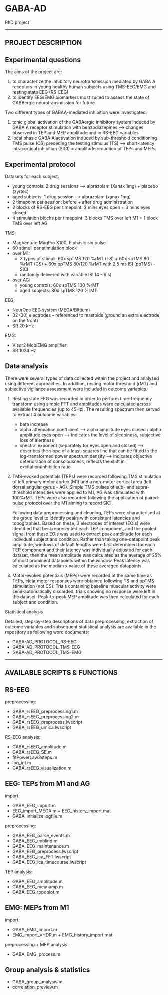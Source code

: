 # GABA-AD
PhD project

------------------------------------------------------------
PROJECT DESCRIPTION
------------------------------------------------------------

Experimental questions
------------------------------------------------------------
The aims of the project are:
1)  to characterize the inhibitory neurotransmission mediated by GABA A receptors in young healthy human subjects
    using TMS-EEG/EMG and resting state EEG (RS-EEG)
2)  to identify EEG/EMG biomarkers most suited to assess the state of GABAergic neurotransmission for future

Two different types of GABAA-mediated inhibition were investigated:
1)  tonic global activation of the GABAergic inhibitory system induced by GABA A receptor stimulation with benzodiazepines
    --> changes observed in TEP and MEP amplitude and in RS-EEG variables
2)  local phasic GABA A activation induced by sub-threshold conditioning TMS pulse (CS) preceding the testing stimulus (TS)
    --> short-latency intracortical inhibition (SICI) = amplitude reduction of TEPs and MEPs


Experimental protocol
------------------------------------------------------------
Datasets for each subject:
- young controls: 2 drug sessions --> alprazolam (Xanax 1mg) + placebo (zyrtec)
- aged subjects: 1 drug session --> alprazolam (xanax 1mg)
- 2 timepoint per session: before + after drug administration
- 2 blocks of RS-EEG per timepoint: 3 mins eyes open + 3 mins eyes closed
- 4 stimulation blocks per timepoint: 3 blocks TMS over left M1 + 1 block TMS over left AG

TMS:
- MagVenture MagPro X100, biphasic sin pulse
- 60 stimuli per stimulation block
- over M1:
  - 3 types of stimuli: 60x spTMS 120 %rMT (TS) + 60x spTMS 80 %rMT (CS) + 60x ppTMS 80/120 %rMT with 2.5 ms ISI (ppTMS) - SICI
  - randomly delivered with variable ISI (4 - 6 s)
- over AG:
	- young controls: 60x spTMS 100 %rMT
  - aged subjects: 80x spTMS 120 %rMT

EEG:
- NeurOne EEG system (MEGA/Bittium)
- 32 (30) electrodes – referenced to mastoids (ground an extra electrode on the front)
- SR 20 kHz

EMG:
- Visor2 MobiEMG amplifier
- SR 1024 Hz

Data analysis
------------------------------------------------------------
There were several types of data collected within the project and analysed using different approaches. In addition,
resting motor threshold (rMT) and subjective vigilance assessment were included in outcome variables.  

1)  Resting state EEG was recorded in order to perform time-frequency transform using simple FFT and amplitudes
    were calculated across available frequencies (up to 45Hz). The resulting spectrum then served to extract
    4 outcome variables:
    - beta increase
    - alpha attenuation coefficient
        --> alpha amplitude eyes closed /  alpha amplitude eyes open
        --> indicates the level of sleepiness, subjective loss of alertness
    - spectral exponent (separately for eyes open and closed)
        --> describes the slope of a least-squares line that can be fitted to the log-transformed power spectrum density
        --> indicates objective deterioration of consciousness, reflects the shift in excitation/inhibition ratio

2)  TMS-evoked potentials (TEPs) were recorded following TMS stimulation of left primary motor cortex (M1) and a non-motor
    cortical area (left dorsal angular gyrus - AG). Simple TMS pulses of sub- and supra-threshold intensities were applied to M1,
    AG was stimulated with 100%rMT. TEPs were also recorded following the application of paired-pulse protocol over the M1 aiming
    to record SICI.

    Following data preprocessing and cleaning, TEPs were characterised at the group level to identify peaks with consistent latencies
    and topographies. Based on these, 3 electrodes of interest (EOIs) were identified that best represented each TEP component,
    and the pooled signal from these EOIs was used to extract peak amplitude for each individual subject and condition.
    Rather than taking one-datapoint peak amplitude, windows of default lengths were first determined for each TEP component
    and their latency was individually adjusted for each dataset, then the mean amplitude was calculated as the average
    of 25% of most prominent datapoints within the window. Peak latency was calculated as the median x value of these averaged datapoints.

3)  Motor-evoked potentials (MEPs) were recorded at the same time as TEPs, clear motor responses were obtained following TS and ppTMS
    stimulation (not CS). Trials containing baseline muscular activity were semi-automatically discarded, trials showing no response
    were left in the dataset. Peak-to-peak MEP amplitude was then calculated for each subject and condition.

Statistical analysis

Detailed, step-by-step descriptions of data preprocessing, extraction of outcome variables and subsequent statistical analysis
are available in the repository as following word documents:
- GABA-AD_PROTOCOL_RS-EEG
- GABA-AD_PROTOCOL_TMS-EEG
- GABA-AD_PROTOCOL_TMS-EMG

------------------------------------------------------------
AVAILABLE SCRIPTS & FUNCTIONS
------------------------------------------------------------

RS-EEG
------------------------------------------------------------
preprocessing:
- GABA_rsEEG_preprocessing1.m
- GABA_rsEEG_preprocessing2.m
- GABA_rsEEG_preprocess.lwscript
- GABA_rsEEG_umica.lwscript

RS-EEG analysis:
- GABA_rsEEG_amplitude.m
- GABA_rsEEG_SE.m
- fitPowerLaw3steps.m
- log_int.m
- GABA_rsEEG_visualization.m


EEG: TEPs from M1 and AG
------------------------------------------------------------
import:
- GABA_EEG_import.m
- EEG_import_MEGA.m + EEG_history_import.mat
- GABA_initialize logfile.m

preprocessing:
- GABA_EEG_parse_events.m
- GABA_EEG_unblind.m
- GABA_EEG_maintenance.m
- GABA_EEG_preprocess.lwscript
- GABA_EEG_ica_FFT.lwscript
- GABA_EEG_ica_timecourse.lwscript

TEP analysis:
- GABA_EEG_amplitude.m
- GABA_EEG_meanamp.m
- GABA_EEG_topoplot.m


EMG: MEPs from M1
------------------------------------------------------------
import:
- GABA_EMG_import.m
- EMG_import_VHDR.m + EMG_history_import.mat

preprocessing + MEP analysis:
- GABA_EMG_process.m


Group analysis & statistics
------------------------------------------------------------
- GABA_group_analysis.m
- correlation_preview.m
